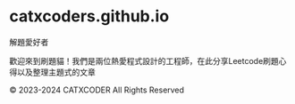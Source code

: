 # catxcoders.github.io
解題愛好者

歡迎來到刷題貓！我們是兩位熱愛程式設計的工程師，在此分享Leetcode刷題心得以及整理主題式的文章

© 2023-2024 CATXCODER All Rights Reserved
